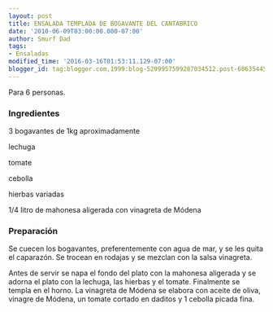 ```yaml
---
layout: post
title: ENSALADA TEMPLADA DE BOGAVANTE DEL CANTABRICO
date: '2010-06-09T03:00:00.000-07:00'
author: Smurf Dad
tags:
- Ensaladas
modified_time: '2016-03-16T01:53:11.129-07:00'
blogger_id: tag:blogger.com,1999:blog-5299957599287034512.post-6863544536559903830
---
```


Para 6 personas.

<h3>Ingredientes</h3>

3 bogavantes de 1kg aproximadamente

lechuga

tomate

cebolla

hierbas variadas

1/4 litro de mahonesa aligerada con vinagreta de Módena

<h3>Preparación</h3>

Se cuecen los bogavantes, preferentemente con agua de mar, y se les quita el caparazón. Se trocean en rodajas y se mezclan con la salsa vinagreta.

Antes de servir se napa el fondo del plato con la mahonesa aligerada y se adorna el plato con la lechuga, las hierbas y el tomate. Finalmente se templa en el horno. La vinagreta de Módena se elabora con aceite de oliva, vinagre de Módena, un tomate cortado en daditos y 1 cebolla picada fina.

